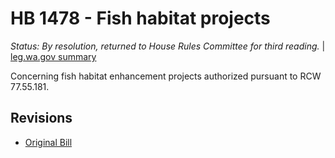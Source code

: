 # HB 1478 - Fish habitat projects
*Status: By resolution, returned to House Rules Committee for third reading.* | [leg.wa.gov summary](https://app.leg.wa.gov/billsummary?BillNumber=1478&Year=2021)

Concerning fish habitat enhancement projects authorized pursuant to RCW 77.55.181.

## Revisions
* [Original Bill](1/)